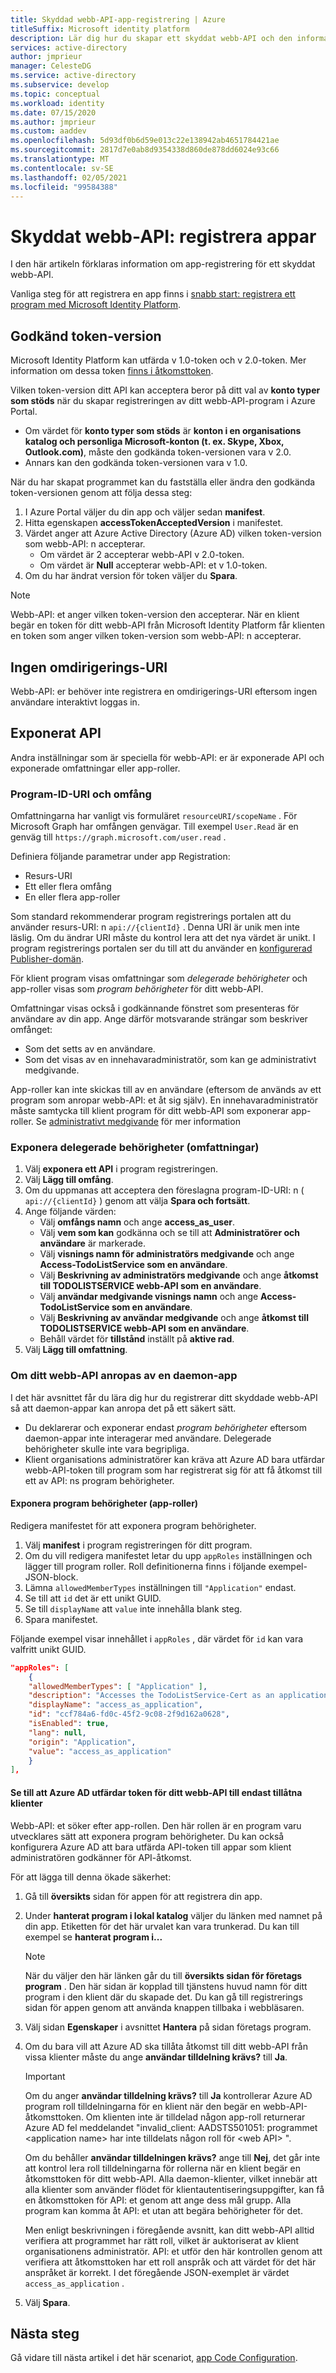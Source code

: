 ```yaml
---
title: Skyddad webb-API-app-registrering | Azure
titleSuffix: Microsoft identity platform
description: Lär dig hur du skapar ett skyddat webb-API och den information som du behöver för att registrera appen.
services: active-directory
author: jmprieur
manager: CelesteDG
ms.service: active-directory
ms.subservice: develop
ms.topic: conceptual
ms.workload: identity
ms.date: 07/15/2020
ms.author: jmprieur
ms.custom: aaddev
ms.openlocfilehash: 5d93df0b6d59e013c22e138942ab4651784421ae
ms.sourcegitcommit: 2817d7e0ab8d9354338d860de878dd6024e93c66
ms.translationtype: MT
ms.contentlocale: sv-SE
ms.lasthandoff: 02/05/2021
ms.locfileid: "99584388"
---
```

# <a name="protected-web-api-app-registration"></a>Skyddat webb-API: registrera appar

I den här artikeln förklaras information om app-registrering för ett skyddat webb-API.

Vanliga steg för att registrera en app finns i [snabb start: registrera ett program med Microsoft Identity Platform](quickstart-register-app.md).

## <a name="accepted-token-version"></a>Godkänd token-version

Microsoft Identity Platform kan utfärda v 1.0-token och v 2.0-token. Mer information om dessa token [finns i åtkomsttoken](access-tokens.md).

Vilken token-version ditt API kan acceptera beror på ditt val av **konto typer som stöds** när du skapar registreringen av ditt webb-API-program i Azure Portal.

- Om värdet för **konto typer som stöds** är **konton i en organisations katalog och personliga Microsoft-konton (t. ex. Skype, Xbox, Outlook.com)**, måste den godkända token-versionen vara v 2.0.
- Annars kan den godkända token-versionen vara v 1.0.

När du har skapat programmet kan du fastställa eller ändra den godkända token-versionen genom att följa dessa steg:

1. I Azure Portal väljer du din app och väljer sedan **manifest**.
1. Hitta egenskapen **accessTokenAcceptedVersion** i manifestet.
1. Värdet anger att Azure Active Directory (Azure AD) vilken token-version som webb-API: n accepterar.
    - Om värdet är 2 accepterar webb-API v 2.0-token.
    - Om värdet är **Null** accepterar webb-API: et v 1.0-token.
1. Om du har ändrat version för token väljer du **Spara**.

> [!NOTE]
> Webb-API: et anger vilken token-version den accepterar. När en klient begär en token för ditt webb-API från Microsoft Identity Platform får klienten en token som anger vilken token-version som webb-API: n accepterar.

## <a name="no-redirect-uri"></a>Ingen omdirigerings-URI

Webb-API: er behöver inte registrera en omdirigerings-URI eftersom ingen användare interaktivt loggas in.

## <a name="exposed-api"></a>Exponerat API

Andra inställningar som är speciella för webb-API: er är exponerade API och exponerade omfattningar eller app-roller.

### <a name="application-id-uri-and-scopes"></a>Program-ID-URI och omfång

Omfattningarna har vanligt vis formuläret `resourceURI/scopeName` . För Microsoft Graph har omfången genvägar. Till exempel `User.Read` är en genväg till `https://graph.microsoft.com/user.read` .

Definiera följande parametrar under app Registration:

- Resurs-URI
- Ett eller flera omfång
- En eller flera app-roller

Som standard rekommenderar program registrerings portalen att du använder resurs-URI: n `api://{clientId}` . Denna URI är unik men inte läslig. Om du ändrar URI måste du kontrol lera att det nya värdet är unikt. I program registrerings portalen ser du till att du använder en [konfigurerad Publisher-domän](howto-configure-publisher-domain.md).

För klient program visas omfattningar som *delegerade behörigheter* och app-roller visas som *program behörigheter* för ditt webb-API.

Omfattningar visas också i godkännande fönstret som presenteras för användare av din app. Ange därför motsvarande strängar som beskriver omfånget:

- Som det setts av en användare.
- Som det visas av en innehavaradministratör, som kan ge administrativt medgivande.

App-roller kan inte skickas till av en användare (eftersom de används av ett program som anropar webb-API: et åt sig själv). En innehavaradministratör måste samtycka till klient program för ditt webb-API som exponerar app-roller. Se [administrativt medgivande](v2-admin-consent.md) för mer information

### <a name="exposing-delegated-permissions-scopes"></a>Exponera delegerade behörigheter (omfattningar)

1. Välj **exponera ett API** i program registreringen.
1. Välj **Lägg till omfång**.
1. Om du uppmanas att acceptera den föreslagna program-ID-URI: n ( `api://{clientId}` ) genom att välja **Spara och fortsätt**.
1. Ange följande värden:
    - Välj **omfångs namn** och ange **access_as_user**.
    - Välj **vem som kan** godkänna och se till att **Administratörer och användare** är markerade.
    - Välj **visnings namn för administratörs medgivande** och ange **Access-TodoListService som en användare**.
    - Välj **Beskrivning av administratörs medgivande** och ange **åtkomst till TODOLISTSERVICE webb-API som en användare**.
    - Välj **användar medgivande visnings namn** och ange **Access-TodoListService som en användare**.
    - Välj **Beskrivning av användar medgivande** och ange **åtkomst till TODOLISTSERVICE webb-API som en användare**.
    - Behåll värdet för **tillstånd** inställt på **aktive rad**.
 1. Välj **Lägg till omfattning**.

### <a name="if-your-web-api-is-called-by-a-daemon-app"></a>Om ditt webb-API anropas av en daemon-app

I det här avsnittet får du lära dig hur du registrerar ditt skyddade webb-API så att daemon-appar kan anropa det på ett säkert sätt.

- Du deklarerar och exponerar endast *program behörigheter* eftersom daemon-appar inte interagerar med användare. Delegerade behörigheter skulle inte vara begripliga.
- Klient organisations administratörer kan kräva att Azure AD bara utfärdar webb-API-token till program som har registrerat sig för att få åtkomst till ett av API: ns program behörigheter.

#### <a name="exposing-application-permissions-app-roles"></a>Exponera program behörigheter (app-roller)

Redigera manifestet för att exponera program behörigheter.

1. Välj **manifest** i program registreringen för ditt program.
1. Om du vill redigera manifestet letar du upp `appRoles` inställningen och lägger till program roller. Roll definitionerna finns i följande exempel-JSON-block.
1. Lämna `allowedMemberTypes` inställningen till `"Application"` endast.
1. Se till att `id` det är ett unikt GUID.
1. Se till `displayName` att `value` inte innehålla blank steg.
1. Spara manifestet.

Följande exempel visar innehållet i `appRoles` , där värdet för `id` kan vara valfritt unikt GUID.

```json
"appRoles": [
    {
    "allowedMemberTypes": [ "Application" ],
    "description": "Accesses the TodoListService-Cert as an application.",
    "displayName": "access_as_application",
    "id": "ccf784a6-fd0c-45f2-9c08-2f9d162a0628",
    "isEnabled": true,
    "lang": null,
    "origin": "Application",
    "value": "access_as_application"
    }
],
```

#### <a name="ensuring-that-azure-ad-issues-tokens-for-your-web-api-to-only-allowed-clients"></a>Se till att Azure AD utfärdar token för ditt webb-API till endast tillåtna klienter

Webb-API: et söker efter app-rollen. Den här rollen är en program varu utvecklares sätt att exponera program behörigheter. Du kan också konfigurera Azure AD att bara utfärda API-token till appar som klient administratören godkänner för API-åtkomst.

För att lägga till denna ökade säkerhet:

1. Gå till **översikts** sidan för appen för att registrera din app.
1. Under **hanterat program i lokal katalog** väljer du länken med namnet på din app. Etiketten för det här urvalet kan vara trunkerad. Du kan till exempel se **hanterat program i...**

   > [!NOTE]
   >
   > När du väljer den här länken går du till **översikts sidan för företags program** . Den här sidan är kopplad till tjänstens huvud namn för ditt program i den klient där du skapade det. Du kan gå till registrerings sidan för appen genom att använda knappen tillbaka i webbläsaren.

1. Välj sidan **Egenskaper** i avsnittet **Hantera** på sidan företags program.
1. Om du bara vill att Azure AD ska tillåta åtkomst till ditt webb-API från vissa klienter måste du ange **användar tilldelning krävs?** till **Ja**.

   > [!IMPORTANT]
   >
   > Om du anger **användar tilldelning krävs?** till **Ja** kontrollerar Azure AD program roll tilldelningarna för en klient när den begär en webb-API-åtkomsttoken. Om klienten inte är tilldelad någon app-roll returnerar Azure AD fel meddelandet "invalid_client: AADSTS501051: programmet \<application name\> har inte tilldelats någon roll för \<web API\> ".
   >
   > Om du behåller **användar tilldelningen krävs?** ange till **Nej**, det går inte att kontrol lera roll tilldelningarna för rollerna när en klient begär en åtkomsttoken för ditt webb-API. Alla daemon-klienter, vilket innebär att alla klienter som använder flödet för klientautentiseringsuppgifter, kan få en åtkomsttoken för API: et genom att ange dess mål grupp. Alla program kan komma åt API: et utan att begära behörigheter för det.
   >
   > Men enligt beskrivningen i föregående avsnitt, kan ditt webb-API alltid verifiera att programmet har rätt roll, vilket är auktoriserat av klient organisationens administratör. API: et utför den här kontrollen genom att verifiera att åtkomsttoken har ett roll anspråk och att värdet för det här anspråket är korrekt. I det föregående JSON-exemplet är värdet `access_as_application` .

1. Välj **Spara**.

## <a name="next-steps"></a>Nästa steg

Gå vidare till nästa artikel i det här scenariot, [app Code Configuration](scenario-protected-web-api-app-configuration.md).
